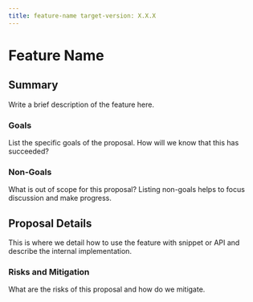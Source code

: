 ```yaml
---
title: feature-name target-version: X.X.X
---
```


# Feature Name

## Summary

Write a brief description of the feature here.

### Goals

List the specific goals of the proposal. How will we know that this has
succeeded?

### Non-Goals

What is out of scope for this proposal? Listing non-goals helps to focus
discussion and make progress.

## Proposal Details

This is where we detail how to use the feature with snippet or API and describe
the internal implementation.

### Risks and Mitigation

What are the risks of this proposal and how do we mitigate.
